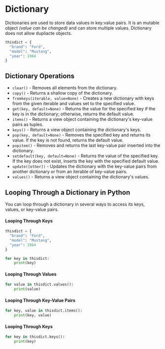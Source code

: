 # Dictionary

Dictionaries are used to store data values in key:value pairs.
It is an mutable object _(value can be changed)_ and can store multiple values. Dictionary does not allow dupliacte objects.

```python
thisdict = {
  "brand": "Ford",
  "model": "Mustang",
  "year": 1964
}
```

## Dictionary Operations

- `clear()` - Removes all elements from the dictionary.
- `copy()` - Returns a shallow copy of the dictionary.
- `fromkeys(iterable, value=None)` - Creates a new dictionary with keys from the given iterable and values set to the specified value.
- `get(key, default=None)` - Returns the value for the specified key if the key is in the dictionary; otherwise, returns the default value.
- `items()` - Returns a view object containing the dictionary's key-value pairs as tuples.
- `keys()` - Returns a view object containing the dictionary's keys.
- `pop(key, default=None)` - Removes the specified key and returns its value. If the key is not found, returns the default value.
- `popitem()` - Removes and returns the last key-value pair inserted into the dictionary.
- `setdefault(key, default=None)` - Returns the value of the specified key. If the key does not exist, inserts the key with the specified default value.
- `update([other])` - Updates the dictionary with the key-value pairs from another dictionary or from an iterable of key-value pairs.
- `values()` - Returns a view object containing the dictionary's values.


## Looping Through a Dictionary in Python

You can loop through a dictionary in several ways to access its keys, values, or key-value pairs.

#### Looping Through Keys

```python
thisdict = {
  "brand": "Ford",
  "model": "Mustang",
  "year": 1964
}

for key in thisdict:
    print(key)
```

#### Looping Through Values

```python
for value in thisdict.values():
    print(value)
```

#### Looping Through Key-Value Pairs

```python
for key, value in thisdict.items():
    print(key, value)
```

#### Looping Through Keys

```python
for key in thisdict.keys():
    print(key)
```